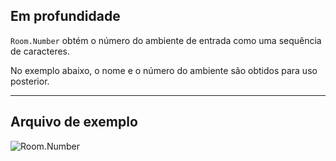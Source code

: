 ## Em profundidade
`Room.Number` obtém o número do ambiente de entrada como uma sequência de caracteres.

No exemplo abaixo, o nome e o número do ambiente são obtidos para uso posterior.
___
## Arquivo de exemplo

![Room.Number](./Revit.Elements.Room.Number_img.jpg)
